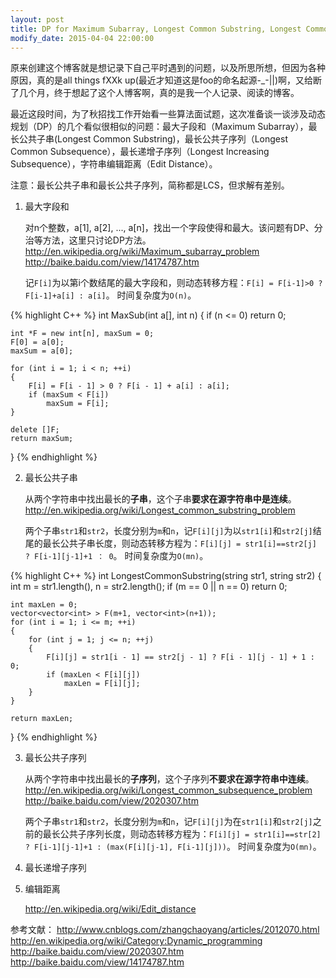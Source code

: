 ```yaml
---
layout: post
title: DP for Maximum Subarray, Longest Common Substring, Longest Common Subsequence, Longest Increasing Subsequence and Edit Distance
modify_date: 2015-04-04 22:00:00
---
```


原来创建这个博客就是想记录下自己平时遇到的问题，以及所思所想，但因为各种原因，真的是all things fXXk up(最近才知道这是foo的命名起源-_-||)啊，又给断了几个月，终于想起了这个人博客啊，真的是我一个人记录、阅读的博客。

最近这段时间，为了秋招找工作开始看一些算法面试题，这次准备谈一谈涉及动态规划（DP）的几个看似很相似的问题：最大子段和（Maximum Subarray），最长公共子串(Longest Common Substring)，最长公共子序列（Longest Common Subsequence），最长递增子序列（Longest Increasing Subsequence），字符串编辑距离（Edit Distance）。

注意：最长公共子串和最长公共子序列，简称都是LCS，但求解有差别。

1. 最大字段和

	对n个整数，a[1], a[2], ..., a[n]，找出一个字段使得和最大。该问题有DP、分治等方法，这里只讨论DP方法。
	http://en.wikipedia.org/wiki/Maximum_subarray_problem
	http://baike.baidu.com/view/14174787.htm

	记`F[i]`为以第i个数结尾的最大字段和，则动态转移方程：`F[i] = F[i-1]>0 ? F[i-1]+a[i] : a[i]`。
	时间复杂度为`O(n)`。

{% highlight C++ %}
int MaxSub(int a[], int n)
{ 
	if (n <= 0)
		return 0;

	int *F = new int[n], maxSum = 0;
	F[0] = a[0];
	maxSum = a[0];

	for (int i = 1; i < n; ++i)
	{
		F[i] = F[i - 1] > 0 ? F[i - 1] + a[i] : a[i];
		if (maxSum < F[i])
			maxSum = F[i];
	}

	delete []F;
	return maxSum;
}
{% endhighlight %}

2. 最长公共子串

	从两个字符串中找出最长的**子串**，这个子串**要求在源字符串中是连续**。
	http://en.wikipedia.org/wiki/Longest_common_substring_problem

	两个子串`str1`和`str2`，长度分别为`m`和`n`，记`F[i][j]`为以`str1[i]`和`str2[j]`结尾的最长公共子串长度，则动态转移方程为：`F[i][j] = str1[i]==str2[j] ? F[i-1][j-1]+1 ： 0`。
	时间复杂度为`O(mn)`。

{% highlight C++ %}
int LongestCommonSubstring(string str1, string str2)
{
	int m = str1.length(), n = str2.length();
	if (m == 0 || n == 0)
		return 0;

	int maxLen = 0;
	vector<vector<int> > F(m+1, vector<int>(n+1));
	for (int i = 1; i <= m; ++i)
	{
		for (int j = 1; j <= n; ++j)
		{
			F[i][j] = str1[i - 1] == str2[j - 1] ? F[i - 1][j - 1] + 1 : 0;
			if (maxLen < F[i][j])
				maxLen = F[i][j];
		}
	}

	return maxLen;
}
{% endhighlight %}

3. 最长公共子序列
	
	从两个字符串中找出最长的**子序列**，这个子序列**不要求在源字符串中连续**。
	http://en.wikipedia.org/wiki/Longest_common_subsequence_problem
	http://baike.baidu.com/view/2020307.htm

	两个子串`str1`和`str2`，长度分别为`m`和`n`，记`F[i][j]`为在`str1[i]`和`str2[j]`之前的最长公共子序列长度，则动态转移方程为：`F[i][j] = str1[i]==str[2] ? F[i-1][j-1]+1 : (max(F[i][j-1], F[i-1][j]))`。
	时间复杂度为`O(mn)`。

4. 最长递增子序列

5. 编辑距离
	
	http://en.wikipedia.org/wiki/Edit_distance

参考文献：
http://www.cnblogs.com/zhangchaoyang/articles/2012070.html
http://en.wikipedia.org/wiki/Category:Dynamic_programming
http://baike.baidu.com/view/2020307.htm
http://baike.baidu.com/view/14174787.htm
